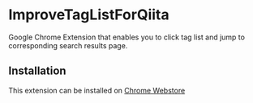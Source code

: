 # ImproveTagListForQiita

Google Chrome Extension that enables you to click tag list and jump to corresponding search results page.

## Installation

This extension can be installed on [Chrome Webstore](https://chrome.google.com/webstore/detail/improvetaglist-for-qiita/oeicblbkfdbhicfmfaplefglpkjmbblj)

